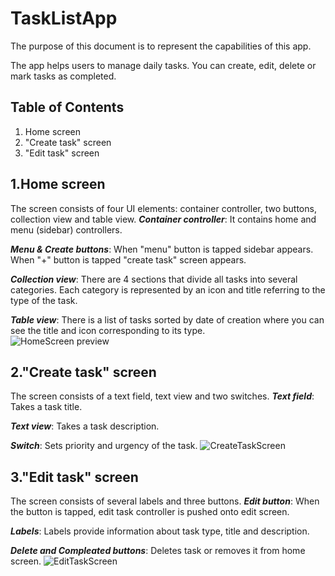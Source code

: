 # TaskListApp

The purpose of this document is to represent the capabilities of this app. 

The app helps users to manage daily tasks. You can create, edit, delete or mark tasks as completed.

## Table of Contents
1. Home screen
2. "Create task" screen
3. "Edit task" screen

## 1.Home screen
The screen consists of four UI elements: container controller, two buttons, collection view and table view. 
***Container controller***: It contains home and menu (sidebar) controllers. 

***Menu & Create buttons***: When "menu" button is tapped sidebar appears. When "+" button is tapped "create task" screen appears.

***Collection view***: There are 4 sections that divide all tasks into several categories. Each category is represented by an icon and title referring to the type of the task. 

***Table view***: There is a list of tasks sorted by date of creation where you can see the title and icon corresponding to its type.   
![HomeScreen preview](https://user-images.githubusercontent.com/76248402/157547812-5a41b1db-1f8b-4e2e-a1a1-68607056f4c2.gif)

## 2."Create task" screen
The screen consists of a text field, text view and two switches. 
***Text field***: Takes a task title.    

***Text view***: Takes a task description. 

***Switch***: Sets priority and urgency of the task. 
![CreateTaskScreen](https://user-images.githubusercontent.com/76248402/157520448-6e04efe6-8276-4df8-8b05-e35e2abb1883.gif)

## 3."Edit task" screen
The screen consists of several labels and three buttons. 
***Edit button***: When the button is tapped, edit task controller is pushed onto edit screen. 

***Labels***: Labels provide information about task type, title and description.    

***Delete and Compleated buttons***: Deletes task or removes it from home screen. 
![EditTaskScreen](https://user-images.githubusercontent.com/76248402/157534886-22d800cc-8a87-4f1e-80de-db644682341d.gif)
